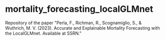 # mortality_forecasting_localGLMnet

Repository of the paper "Perla, F., Richman, R., Scognamiglio, S., & Wuthrich, M. V. (2023). Accurate and Explainable Mortality Forecasting with the LocalGLMnet. Available at SSRN."

